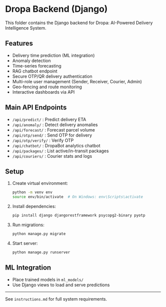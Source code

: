 # Dropa Backend (Django)

This folder contains the Django backend for Dropa: AI-Powered Delivery Intelligence System.

## Features

- Delivery time prediction (ML integration)
- Anomaly detection
- Time-series forecasting
- RAG chatbot endpoint
- Secure OTP/QR delivery authentication
- Multi-role user management (Sender, Receiver, Courier, Admin)
- Geo-fencing and route monitoring
- Interactive dashboards via API

## Main API Endpoints

- `/api/predict/` : Predict delivery ETA
- `/api/anomaly/` : Detect delivery anomalies
- `/api/forecast/` : Forecast parcel volume
- `/api/otp/send/` : Send OTP for delivery
- `/api/otp/verify/` : Verify OTP
- `/api/chatbot/` : DropaBot analytics chatbot
- `/api/packages/` : List active/in-transit packages
- `/api/couriers/` : Courier stats and logs

## Setup

1. Create virtual environment:
   ```bash
   python -m venv env
   source env/bin/activate  # On Windows: env\Scripts\activate
   ```
2. Install dependencies:
   ```bash
   pip install django djangorestframework psycopg2-binary pyotp
   ```
3. Run migrations:
   ```bash
   python manage.py migrate
   ```
4. Start server:
   ```bash
   python manage.py runserver
   ```

## ML Integration

- Place trained models in `ml_models/`
- Use Django views to load and serve predictions

---

See `instructions.md` for full system requirements.
